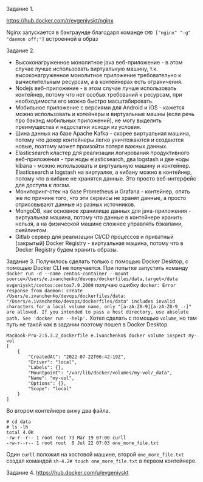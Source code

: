 Задание 1.

https://hub.docker.com/r/evgeniyskt/nginx

Nginx запускается в бэкграунде благодаря команде `CMD ["nginx" "-g" "daemon off;"]` встроенной в образ

Задание 2.
- Высоконагруженное монолитное java веб-приложение - в этом случае лучше использовать виртуальную машину, т.к. высоконагруженное монолитное приложение требовательно к вычислительным ресурсам, а в контейнерах есть ограничения.
- Nodejs веб-приложение - в этом случае лучше использовать контейнер, потому что нет особых требований к ресурсам, при необходимости его можно быстро масштабировать.
- Мобильное приложение c версиями для Android и iOS - кажется можно использовать и котейнеры и виртуальные машны (если речь про бэкэнд мобильных приложений), не могу выделить преимущества и недостатки исходя из условия.
- Шина данных на базе Apache Kafka - скорее виртуальная машина, потому что докер контейнеры легко уничтожаются и создаются новые, поэтому может произойти потеря важных данных.
- Elasticsearch кластер для реализации логирования продуктивного веб-приложения - три ноды elasticsearch, два logstash и две ноды kibana - можно использовать и виртуальную машину и контейнер. Elasticsearch и logstash на виртуалке, а кибану можно в контейнер, потому что в кибане не хранятся данные. Это просто веб-интерфейс для доступа к логам. 
- Мониторинг-стек на базе Prometheus и Grafana - контейнер, опять же по причине того, что эти сервисы не хранят данные, а просто отрисовывают данные из разных источников.
- MongoDB, как основное хранилище данных для java-приложения - виртуальная машина, потому что данные в контейнере хранить нельзя, а на физической машине сложнее управлять бэкапами, скейлингом.
- Gitlab сервер для реализации CI/CD процессов и приватный (закрытый) Docker Registry - виртуальная машина, потому что в Docker Registry будем хранить образы.

Задание 3.
Получилось сделать только с помощью Docker Desktop, с помощью Docker CLI не получается. При попытке запустить команду `docker run -d --name centos-container --mount source=/Users/e.ivanchenko/devops/dockerfiles/data,target=/data evgeniyskt/centos:centos7.9.2009` получаю ошибку `docker: Error response from daemon: create /Users/e.ivanchenko/devops/dockerfiles/data: "/Users/e.ivanchenko/devops/dockerfiles/data" includes invalid characters for a local volume name, only "[a-zA-Z0-9][a-zA-Z0-9_.-]" are allowed. If you intended to pass a host directory, use absolute path.
See 'docker run --help'.`
Хотел сделать с помощью `volume`, но там путь не такой как в задании поэтому пошел в Docker Desktop
```
MacBook-Pro-2:5.3.2_dockerfile e.ivanchenko$ docker volume inspect my-vol
[
    {
        "CreatedAt": "2022-07-22T06:42:19Z",
        "Driver": "local",
        "Labels": {},
        "Mountpoint": "/var/lib/docker/volumes/my-vol/_data",
        "Name": "my-vol",
        "Options": {},
        "Scope": "local"
    }
]
```
Во втором контейнере вижу два файла.
```
# cd data
# ls -lh
total 4.0K
-rw-r--r-- 1 root root 73 Mar 19 07:00 curll
-rw-r--r-- 1 root root  0 Jul 22 07:03 one_more_file.txt
```
Один `curll` положил на хостовой машине, второй `one_more_file.txt` создал командой `sh-4.2# touch one_more_file.txt` в первом контейнере.

Задание 4.
https://hub.docker.com/u/evgeniyskt